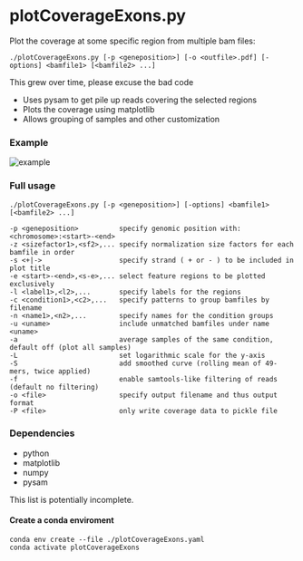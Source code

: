 # plotCoverageExons.py
Plot the coverage at some specific region from multiple bam files:

    ./plotCoverageExons.py [-p <geneposition>] [-o <outfile>.pdf] [-options] <bamfile1> [<bamfile2> ...]

This grew over time, please excuse the bad code

* Uses pysam to get pile up reads covering the selected regions
* Plots the coverage using matplotlib
* Allows grouping of samples and other customization

### Example

![example](https://github.com/RaverJay/plotCoverageExons.py/blob/master/example.png)

### Full usage

    ./plotCoverageExons.py [-p <geneposition>] [-options] <bamfile1> [<bamfile2> ...]

    -p <geneposition>          specify genomic position with: <chromosome>:<start>-<end>
    -z <sizefactor1>,<sf2>,... specify normalization size factors for each bamfile in order
    -s <+|->                   specify strand ( + or - ) to be included in plot title
    -e <start>-<end>,<s-e>,... select feature regions to be plotted exclusively
    -l <label1>,<l2>,...       specify labels for the regions
    -c <condition1>,<c2>,...   specify patterns to group bamfiles by filename
    -n <name1>,<n2>,...        specify names for the condition groups
    -u <uname>                 include unmatched bamfiles under name <uname>
    -a                         average samples of the same condition, default off (plot all samples)
    -L                         set logarithmic scale for the y-axis
    -S                         add smoothed curve (rolling mean of 49-mers, twice applied)
    -f                         enable samtools-like filtering of reads (default no filtering)
    -o <file>                  specify output filename and thus output format
    -P <file>                  only write coverage data to pickle file


### Dependencies

- python
- matplotlib
- numpy
- pysam

This list is potentially incomplete.

#### Create a conda enviroment

    conda env create --file ./plotCoverageExons.yaml
    conda activate plotCoverageExons
